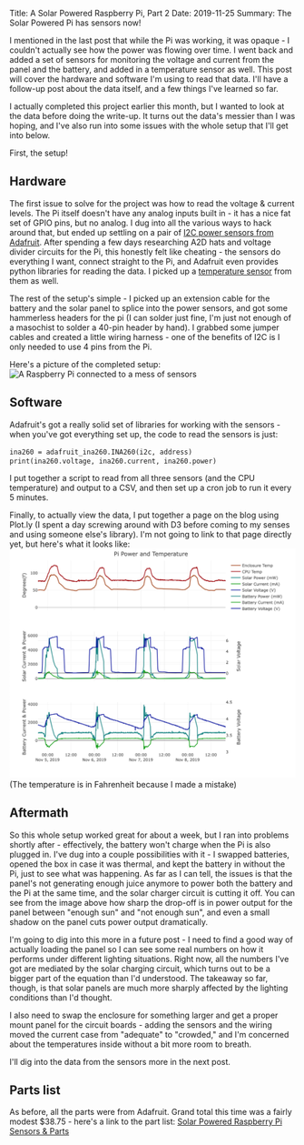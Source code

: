Title: A Solar Powered Raspberry Pi, Part 2
Date: 2019-11-25
Summary: The Solar Powered Pi has sensors now!

I mentioned in the last post that while the Pi was working, it was opaque - I couldn't actually see how the power was flowing over time. I went back and added a set of sensors for monitoring the voltage and current from the panel and the battery, and added in a temperature sensor as well. This post will cover the hardware and software I'm using to read that data. I'll have a follow-up post about the data itself, and a few things I've learned so far.

I actually completed this project earlier this month, but I wanted to look at the data before doing the write-up. It turns out the data's messier than I was hoping, and I've also run into some issues with the whole setup that I'll get into below.

First, the setup!

Hardware
--------
The first issue to solve for the project was how to read the voltage & current levels. The Pi itself doesn't have any analog inputs built in - it has a nice fat set of GPIO pins, but no analog. I dug into all the various ways to hack around that, but ended up settling on a pair of [I2C power sensors from Adafruit](https://www.adafruit.com/product/4226). After spending a few days researching A2D hats and voltage divider circuits for the Pi, this honestly felt like cheating - the sensors do everything I want, connect straight to the Pi, and Adafruit even provides python libraries for reading the data. I picked up a [temperature sensor](https://www.adafruit.com/product/1782) from them as well.

The rest of the setup's simple - I picked up an extension cable for the battery and the solar panel to splice into the power sensors, and got some hammerless headers for the pi (I can solder just fine, I'm just not enough of a masochist to solder a 40-pin header by hand). I grabbed some jumper cables and created a little wiring harness - one of the benefits of I2C is I only needed to use 4 pins from the Pi.

Here's a picture of the completed setup:
![A Raspberry Pi connected to a mess of sensors](/images/solar_sensors.jpg)

Software
--------
Adafruit's got a really solid set of libraries for working with the sensors - when you've got everything set up, the code to read the sensors is just:
```
ina260 = adafruit_ina260.INA260(i2c, address)
print(ina260.voltage, ina260.current, ina260.power)‌
```
I put together a script to read from all three sensors (and the CPU temperature) and output to a CSV, and then set up a cron job to run it every 5 minutes.

Finally, to actually view the data, I put together a page on the blog using Plot.ly (I spent a day screwing around with D3 before coming to my senses and using someone else's library). I'm not going to link to that page directly yet, but here's what it looks like:
![A set of graphs representing solar and battery power and temperature](images/solar_sensor_charts.png)
(The temperature is in Fahrenheit because I made a mistake)

Aftermath
---------
So this whole setup worked great for about a week, but I ran into problems shortly after - effectively, the battery won't charge when the Pi is also plugged in. I've dug into a couple possibilities with it - I swapped batteries, opened the box in case it was thermal, and kept the battery in without the Pi, just to see what was happening. As far as I can tell, the issues is that the panel's not generating enough juice anymore to power both the battery and the Pi at the same time, and the solar charger circuit is cutting it off. You can see from the image above how sharp the drop-off is in power output for the panel between "enough sun" and "not enough sun", and even a small shadow on the panel cuts power output dramatically.

I'm going to dig into this more in a future post - I need to find a good way of actually loading the panel so I can see some real numbers on how it performs under different lighting situations. Right now, all the numbers I've got are mediated by the solar charging circuit, which turns out to be a bigger part of the equation than I'd understood. The takeaway so far, though, is that solar panels are much more sharply affected by the lighting conditions than I'd thought.

I also need to swap the enclosure for something larger and get a proper mount panel for the circuit boards - adding the sensors and the wiring moved the current case from "adequate" to "crowded," and I'm concerned about the temperatures inside without a bit more room to breath.

I'll dig into the data from the sensors more in the next post.

Parts list
---------
As before, all the parts were from Adafruit. Grand total this time was a fairly modest $38.75 - here's a link to the part list:
[Solar Powered Raspberry Pi Sensors & Parts](http://www.adafruit.com/wishlists/497175)
